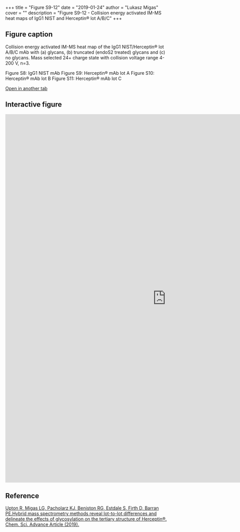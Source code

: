 +++
title = "Figure S9-12"
date = "2019-01-24"
author = "Lukasz Migas"
cover = ""
description = "Figure S9-12 - Collision energy activated IM-MS heat maps of IgG1 NIST and Herceptin® lot A/B/C"
+++

## Figure caption

Collision energy activated IM-MS heat map of the IgG1 NIST/Herceptin® lot A/B/C mAb with (a) glycans, (b) truncated (endoS2 treated) glycans and (c) no glycans. Mass selected 24+ charge state with collision voltage range 4-200 V, n=3.

Figure S8: IgG1 NIST mAb
Figure S9: Herceptin® mAb lot A
Figure S10: Herceptin® mAb lot B
Figure S11: Herceptin® mAb lot C

[Open in another tab](https://upton-herceptin-2019.netlify.com/assets/Figure_S9-12.html)

## Interactive figure

<iframe
    width="1000"
    frameborder="0"
    height="1150"
    src="https://upton-herceptin-2019.netlify.com/assets/Figure_S9-12.html"
    style="background: #FFFFFF;"
></iframe>

## Reference

[Upton R, Migas LG, Pacholarz KJ, Beniston RG, Estdale S, Firth D, Barran PE.Hybrid mass spectrometry methods reveal lot-to-lot differences and delineate the effects of glycosylation on the tertiary structure of Herceptin®. Chem. Sci. Advance Article (2019).](https://pubs.rsc.org/en/content/articlepdf/2019/sc/c8sc05029e)
